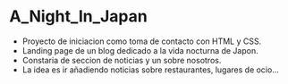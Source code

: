 # A_Night_In_Japan

- Proyecto de iniciacion como toma de contacto con HTML y CSS.
- Landing page de un blog dedicado a la vida nocturna de Japon.
- Constaria de seccion de noticias y un sobre nosotros.
- La idea es ir añadiendo noticias sobre restaurantes, lugares de ocio...
